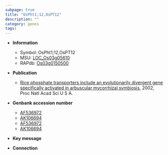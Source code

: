 ```yaml
---
subpage: true
title: "OsPht1;12,OsPT12"
description: ""
category: genes
tags: 
---
```


* **Information**  
    + Symbol: OsPht1;12,OsPT12  
    + MSU: [LOC_Os03g05610](http://rice.plantbiology.msu.edu/cgi-bin/ORF_infopage.cgi?orf=LOC_Os03g05610)  
    + RAPdb: [Os03g0150500](http://rapdb.dna.affrc.go.jp/viewer/gbrowse_details/irgsp1?name=Os03g0150500)  

* **Publication**  
    + [Rice phosphate transporters include an evolutionarily divergent gene specifically activated in arbuscular mycorrhizal symbiosis](http://www.ncbi.nlm.nih.gov/pubmed?term=Rice+phosphate+transporters+include+an+evolutionarily+divergent+gene+specifically+activated+in+arbuscular+mycorrhizal+symbiosis%5BTitle%5D), 2002, Proc Natl Acad Sci U S A.

* **Genbank accession number**  
    + [AF536972](http://www.ncbi.nlm.nih.gov/nuccore/AF536972)
    + [AK106694](http://www.ncbi.nlm.nih.gov/nuccore/AK106694)
    + [AF536972](http://www.ncbi.nlm.nih.gov/nuccore/AF536972)
    + [AK106694](http://www.ncbi.nlm.nih.gov/nuccore/AK106694)

* **Key message**  

* **Connection**  



